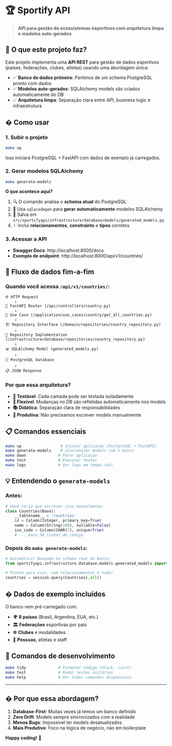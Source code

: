 
# 🏆 Sportify API

> **API para gestão de ecossistemas esportivos com arquitetura limpa e modelos auto-gerados**

## 🎯 O que este projeto faz?

Este projeto implementa uma **API REST** para gestão de dados esportivos (países, federações, clubes, atletas) usando uma abordagem única:

- ✅ **Banco de dados primeiro**: Partimos de um schema PostgreSQL pronto com dados
- ✅ **Modelos auto-gerados**: SQLAlchemy models são criados automaticamente do DB
- ✅ **Arquitetura limpa**: Separação clara entre API, business logic e infraestrutura

## � Como usar

### 1. Subir o projeto
```bash
make up
```
Isso iniciará PostgreSQL + FastAPI com dados de exemplo já carregados.

### 2. Gerar modelos SQLAlchemy 
```bash
make generate-models
```

**O que acontece aqui?**
1. 🔍 O comando analisa o **schema atual** do PostgreSQL
2. 🤖 Usa `sqlacodegen` para **gerar automaticamente** modelos SQLAlchemy 
3. 📁 Salva em `src/sportifyapi/infrastructure/database/models/generated_models.py`
4. ✨ Inclui **relacionamentos**, **constraints** e **tipos** corretos

### 3. Acessar a API
- **Swagger Docs**: http://localhost:8000/docs
- **Exemplo de endpoint**: http://localhost:8000/api/v1/countries/

## 🔄 Fluxo de dados fim-a-fim

### Quando você acessa `/api/v1/countries/`:

```
🌐 HTTP Request 
    ↓
📍 FastAPI Router (/api/controllers/country.py)
    ↓  
🎯 Use Case (/application/use_cases/country/get_all_countries.py)
    ↓
🏗️ Repository Interface (/domain/repositories/country_repository.py)
    ↓
🔧 Repository Implementation (/infrastructure/database/repositories/country_repository.py)
    ↓
📊 SQLAlchemy Model (generated_models.py)
    ↓
🗄️ PostgreSQL Database
    ↓
📋 JSON Response
```

### Por que essa arquitetura?

- **🧪 Testável**: Cada camada pode ser testada isoladamente
- **🔄 Flexível**: Mudanças no DB são refletidas automaticamente nos models
- **📚 Didática**: Separação clara de responsabilidades
- **🚀 Produtiva**: Não precisamos escrever models manualmente

## 📋 Comandos essenciais

```bash
make up                 # Iniciar aplicação (PostgreSQL + FastAPI)
make generate-models    # Sincronizar models com o banco
make down              # Parar aplicação
make test              # Executar testes
make logs              # Ver logs em tempo real
```

## 💡 Entendendo o `generate-models`

### Antes:
```python
# Você teria que escrever isso manualmente:
class Countries(Base):
    __tablename__ = 'countries'
    id = Column(Integer, primary_key=True)
    name = Column(String(100), nullable=False)
    iso_code = Column(CHAR(2), unique=True)
    # ... mais 50 linhas de código
```

### Depois do `make generate-models`:
```python
# Automático! Baseado no schema real do banco:
from sportifyapi.infrastructure.database.models.generated_models import Countries

# Pronto para usar, com relacionamentos e tudo!
countries = session.query(Countries).all()
```

## �️ Dados de exemplo incluídos

O banco vem pré-carregado com:
- 🌍 **8 países** (Brasil, Argentina, EUA, etc.)
- 🏛️ **Federações** esportivas por país
- ⚽ **Clubes** e modalidades
- 👥 **Pessoas**, atletas e staff

## 🔧 Comandos de desenvolvimento

```bash
make tidy              # Formatar código (black, isort)
make test              # Rodar testes unitários
make help              # Ver todos comandos disponíveis
```

---

## � Por que essa abordagem?

1. **Database-First**: Muitas vezes já temos um banco definido
2. **Zero Drift**: Models sempre sincronizados com a realidade  
3. **Menos Bugs**: Impossível ter models desatualizados
4. **Mais Produtivo**: Foco na lógica de negócio, não em boilerplate

**Happy coding!** 🚀
